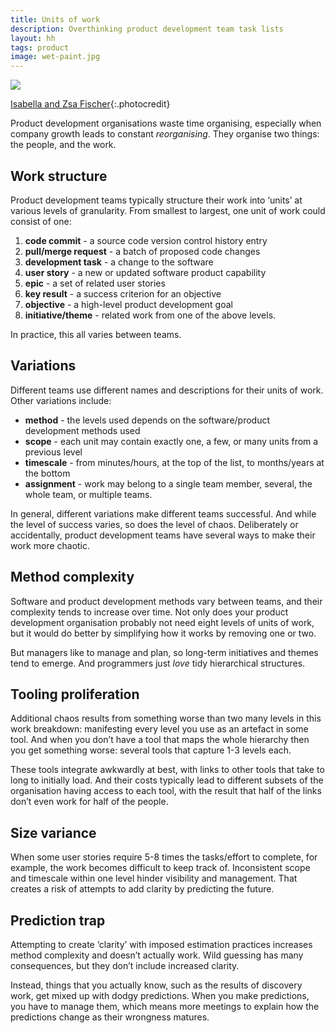 ```yaml
---
title: Units of work
description: Overthinking product development team task lists
layout: hh
tags: product
image: wet-paint.jpg
---
```


![](wet-paint.jpg)

[Isabella and Zsa Fischer](https://unsplash.com/photos/vCaCaNYl5v0){:.photocredit}

<!-- 578 words -->

Product development organisations waste time organising,
especially when company growth leads to constant _reorganising_.
They organise two things: the people, and the work.

## Work structure

Product development teams typically structure their work into ‘units’ at various levels of granularity.
From smallest to largest, one unit of work could consist of one:

1. **code commit** - a source code version control history entry
2. **pull/merge request** - a batch of proposed code changes
3. **development task** - a change to the software
4. **user story** - a new or updated software product capability
5. **epic** - a set of related user stories
6. **key result** - a success criterion for an objective
7. **objective** - a high-level product development goal
8. **initiative/theme** - related work from one of the above levels.

In practice, this all varies between teams.

## Variations

Different teams use different names and descriptions for their units of work.
Other variations include:

* **method** - the levels used depends on the software/product development methods used
* **scope** - each unit may contain exactly one, a few, or many units from a previous level
* **timescale** - from minutes/hours, at the top of the list, to months/years at the bottom
* **assignment** - work may belong to a single team member, several, the whole team, or multiple teams.

In general, different variations make different teams successful.
And while the level of success varies, so does the level of chaos.
Deliberately or accidentally, product development teams have several ways to make their work more chaotic.

## Method complexity

Software and product development methods vary between teams, and their complexity tends to increase over time.
Not only does your product development organisation probably not need eight levels of units of work,
but it would do better by simplifying how it works by removing one or two.

But managers like to manage and plan, so long-term initiatives and themes tend to emerge.
And programmers just _love_ tidy hierarchical structures.

## Tooling proliferation

Additional chaos results from something worse than two many levels in this work breakdown:
manifesting every level you use as an artefact in some tool.
And when you don’t have a tool that maps the whole hierarchy then you get something worse:
several tools that capture 1-3 levels each.

These tools integrate awkwardly at best, with links to other tools that take to long to initially load.
And their costs typically lead to different subsets of the organisation having access to each tool, with the result that half of the links don’t even work for half of the people.

## Size variance

When some user stories require 5-8 times the tasks/effort to complete, for example, the work becomes difficult to keep track of.
Inconsistent scope and timescale within one level hinder visibility and management.
That creates a risk of attempts to add clarity by predicting the future.

## Prediction trap

Attempting to create ‘clarity’ with imposed estimation practices increases method complexity and doesn’t actually work.
Wild guessing has many consequences, but they don’t include increased clarity.

Instead, things that you actually know, such as the results of discovery work, get mixed up with dodgy predictions.
When you make predictions, you have to manage them, which means more meetings to explain how the predictions change as their wrongness matures.
